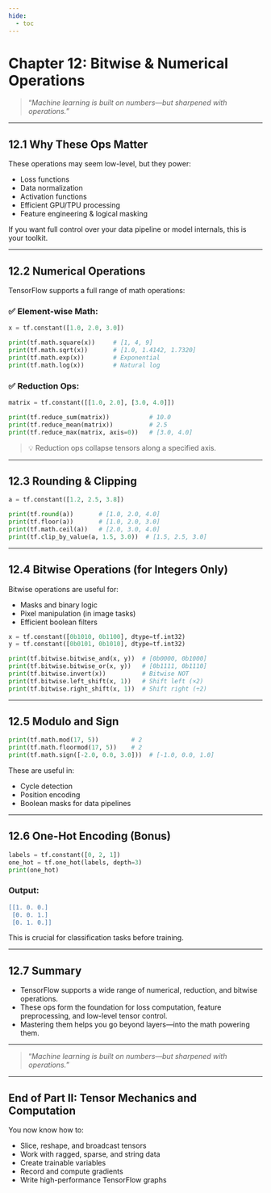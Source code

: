 ```yaml
---
hide:
  - toc
---
```


# Chapter 12: Bitwise & Numerical Operations

> “*Machine learning is built on numbers—but sharpened with operations.*”

---

## 12.1 Why These Ops Matter

These operations may seem low-level, but they power:  

- Loss functions  
- Data normalization  
- Activation functions  
- Efficient GPU/TPU processing  
- Feature engineering & logical masking  

If you want full control over your data pipeline or model internals, this is your toolkit.

---

## 12.2 Numerical Operations

TensorFlow supports a full range of math operations:

### ✅ Element-wise Math:
```python
x = tf.constant([1.0, 2.0, 3.0])

print(tf.math.square(x))     # [1, 4, 9]
print(tf.math.sqrt(x))       # [1.0, 1.4142, 1.7320]
print(tf.math.exp(x))        # Exponential
print(tf.math.log(x))        # Natural log
```
### ✅ Reduction Ops:
```python
matrix = tf.constant([[1.0, 2.0], [3.0, 4.0]])

print(tf.reduce_sum(matrix))           # 10.0
print(tf.reduce_mean(matrix))          # 2.5
print(tf.reduce_max(matrix, axis=0))   # [3.0, 4.0]
```
> 💡 Reduction ops collapse tensors along a specified axis.

---

## 12.3 Rounding & Clipping

```python
a = tf.constant([1.2, 2.5, 3.8])

print(tf.round(a))       # [1.0, 2.0, 4.0]
print(tf.floor(a))       # [1.0, 2.0, 3.0]
print(tf.math.ceil(a))   # [2.0, 3.0, 4.0]
print(tf.clip_by_value(a, 1.5, 3.0))  # [1.5, 2.5, 3.0]
```

---

## 12.4 Bitwise Operations (for Integers Only)

Bitwise operations are useful for:  
- Masks and binary logic  
- Pixel manipulation (in image tasks)  
- Efficient boolean filters

```python
x = tf.constant([0b1010, 0b1100], dtype=tf.int32)
y = tf.constant([0b0101, 0b1010], dtype=tf.int32)

print(tf.bitwise.bitwise_and(x, y))  # [0b0000, 0b1000]
print(tf.bitwise.bitwise_or(x, y))   # [0b1111, 0b1110]
print(tf.bitwise.invert(x))          # Bitwise NOT
print(tf.bitwise.left_shift(x, 1))   # Shift left (×2)
print(tf.bitwise.right_shift(x, 1))  # Shift right (÷2)
```

---

## 12.5 Modulo and Sign

```python
print(tf.math.mod(17, 5))         # 2
print(tf.math.floormod(17, 5))    # 2
print(tf.math.sign([-2.0, 0.0, 3.0]))  # [-1.0, 0.0, 1.0]
```
These are useful in:  

- Cycle detection  
- Position encoding  
- Boolean masks for data pipelines

---

## 12.6 One-Hot Encoding (Bonus)

```python
labels = tf.constant([0, 2, 1])
one_hot = tf.one_hot(labels, depth=3)
print(one_hot)
```
### Output:
```lua
[[1. 0. 0.]
 [0. 0. 1.]
 [0. 1. 0.]]
```
This is crucial for classification tasks before training.

---

## 12.7 Summary

- TensorFlow supports a wide range of numerical, reduction, and bitwise operations.  
- These ops form the foundation for loss computation, feature preprocessing, and low-level tensor control.  
- Mastering them helps you go beyond layers—into the math powering them.

---

> “*Machine learning is built on numbers—but sharpened with operations.*”

---

## End of Part II: Tensor Mechanics and Computation

You now know how to:  

- Slice, reshape, and broadcast tensors  
- Work with ragged, sparse, and string data  
- Create trainable variables  
- Record and compute gradients  
- Write high-performance TensorFlow graphs